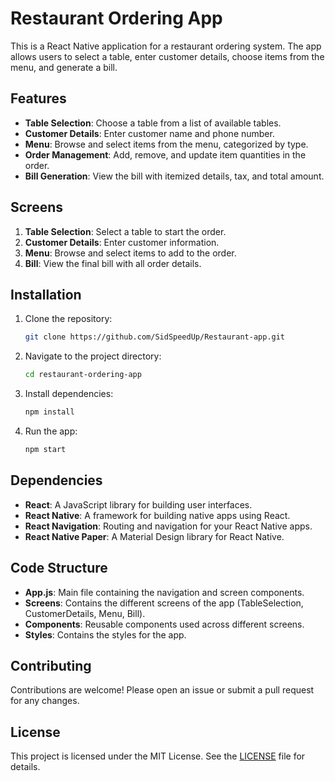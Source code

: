 # Restaurant Ordering App

This is a React Native application for a restaurant ordering system. The app allows users to select a table, enter customer details, choose items from the menu, and generate a bill.

## Features

- **Table Selection**: Choose a table from a list of available tables.
- **Customer Details**: Enter customer name and phone number.
- **Menu**: Browse and select items from the menu, categorized by type.
- **Order Management**: Add, remove, and update item quantities in the order.
- **Bill Generation**: View the bill with itemized details, tax, and total amount.

## Screens

1. **Table Selection**: Select a table to start the order.
2. **Customer Details**: Enter customer information.
3. **Menu**: Browse and select items to add to the order.
4. **Bill**: View the final bill with all order details.

## Installation

1. Clone the repository:
   ```sh
   git clone https://github.com/SidSpeedUp/Restaurant-app.git
   ```
2. Navigate to the project directory:
   ```sh
   cd restaurant-ordering-app
   ```
3. Install dependencies:
   ```sh
   npm install
   ```
4. Run the app:
   ```sh
   npm start
   ```

## Dependencies

- **React**: A JavaScript library for building user interfaces.
- **React Native**: A framework for building native apps using React.
- **React Navigation**: Routing and navigation for your React Native apps.
- **React Native Paper**: A Material Design library for React Native.

## Code Structure

- **App.js**: Main file containing the navigation and screen components.
- **Screens**: Contains the different screens of the app (TableSelection, CustomerDetails, Menu, Bill).
- **Components**: Reusable components used across different screens.
- **Styles**: Contains the styles for the app.

## Contributing

Contributions are welcome! Please open an issue or submit a pull request for any changes.

## License

This project is licensed under the MIT License. See the [LICENSE](LICENSE) file for details.
